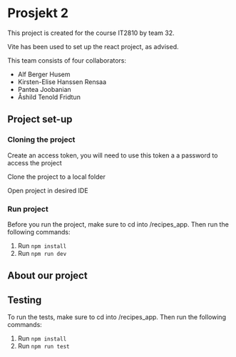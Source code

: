 # Prosjekt 2

This project is created for the course IT2810 by team 32. 

Vite has been used to set up the react project, as advised. 


This team consists of four collaborators: 
 * Alf Berger Husem
 * Kirsten-Elise Hanssen Rensaa
 * Pantea Joobanian
 * Åshild Tenold Fridtun

## Project set-up

### Cloning the project
 
 Create an access token, you will need to use this token a a password to access the project

 Clone the project to a local folder

 Open project in desired IDE 

 ### Run project 

Before you run the project, make sure to cd into /recipes_app. Then run the following commands:
1. Run `npm install`
2. Run `npm run dev`

## About our project

## Testing

To run the tests, make sure to cd into /recipes_app. Then run the following commands:
1. Run `npm install`
2. Run `npm run test`
